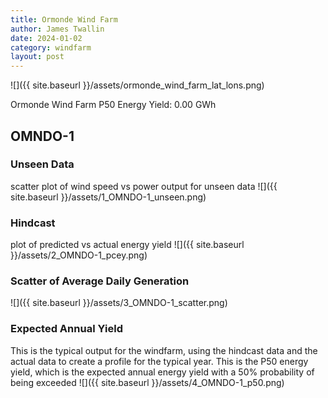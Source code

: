 ```yaml
---
title: Ormonde Wind Farm
author: James Twallin
date: 2024-01-02
category: windfarm
layout: post
---
```

![]({{ site.baseurl }}/assets/ormonde_wind_farm_lat_lons.png)

Ormonde Wind Farm P50 Energy Yield: 0.00 GWh

OMNDO-1
-------------
### Unseen Data 
scatter plot of wind speed vs power output for unseen data
![]({{ site.baseurl }}/assets/1_OMNDO-1_unseen.png)
### Hindcast 
plot of predicted vs actual energy yield
![]({{ site.baseurl }}/assets/2_OMNDO-1_pcey.png)
### Scatter of Average Daily Generation 

![]({{ site.baseurl }}/assets/3_OMNDO-1_scatter.png)
### Expected Annual Yield 
This is the typical output for the windfarm, using the hindcast data and the actual data to create a profile for the typical year. This is the P50 energy yield, which is the expected annual energy yield with a 50% probability of being exceeded
![]({{ site.baseurl }}/assets/4_OMNDO-1_p50.png)

